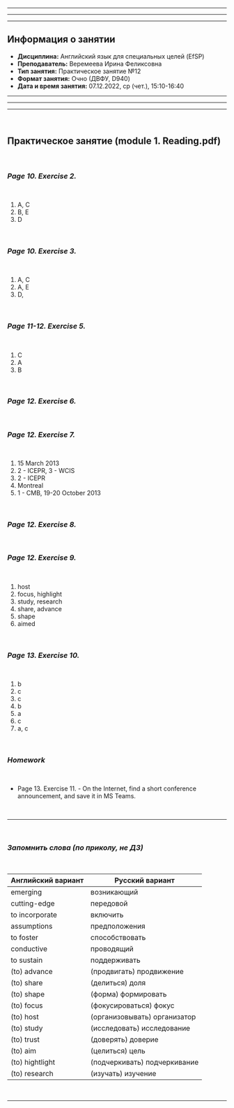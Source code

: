 ___
___
___
## Информация о занятии
- __Дисциплина:__ Английский язык для специальных целей (EfSP)
- __Преподаватель:__ Веремеева Ирина Феликсовна
- __Тип занятия:__ Практическое занятие №12
- __Формат занятия:__ Очно (ДВФУ, D940)
- __Дата и время занятия:__ 07.12.2022, ср (чет.), 15:10-16:40
___
___
___

&nbsp;

## Практическое занятие (module 1. Reading.pdf)

&nbsp;

### ___Page 10. Exercise 2.___

&nbsp;

1. A, C
2. B, E
3. D

&nbsp;

### ___Page 10. Exercise 3.___

&nbsp;

1. A, C
2. A, E
3. D,

&nbsp;

### ___Page 11-12. Exercise 5.___

&nbsp;

1. C
2. A
3. B

&nbsp;

### ___Page 12. Exercise 6.___

&nbsp;

### ___Page 12. Exercise 7.___

&nbsp;

1. 15 March 2013
2. 2 - ICEPR, 3 - WCIS
3. 2 - ICEPR
4. Montreal
5. 1 - CMB, 19-20 October 2013

&nbsp;

### ___Page 12. Exercise 8.___

&nbsp;

### ___Page 12. Exercise 9.___

&nbsp;

1. host
2. focus, highlight
3. study, research
4. share, advance
5. shape
6. aimed

&nbsp;

### ___Page 13. Exercise 10.___

&nbsp;

1. b
2. c
3. c
4. b
5. a
6. c
7. a, c

&nbsp;

### ___Homework___

&nbsp;

- Page 13. Exercise 11. - On the Internet, find a short conference
announcement, and save it in MS Teams.

&nbsp;

___

&nbsp;

### ___Запомнить слова (по приколу, не ДЗ)___

&nbsp;

|Английский вариант|Русский вариант|
|-|-|
|emerging|возникающий|
|cutting-edge|передовой|
|to incorporate|включить|
|assumptions|предположения|
|to foster|способствовать|
|conductive|проводящий|
|to sustain|поддерживать|
|(to) advance|(продвигать) продвижение|
|(to) share|(делиться) доля|
|(to) shape|(форма) формировать|
|(to) focus|(фокусироваться) фокус|
|(to) host|(организовывать) организатор|
|(to) study|(исследовать) исследование|
|(to) trust|(доверять) доверие|
|(to) aim|(целиться) цель|
|(to) hightlight|(подчеркивать) подчеркивание|
|(to) research|(изучать) изучение|

&nbsp;

___